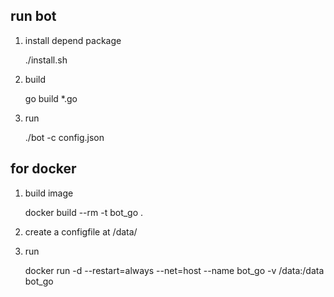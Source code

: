 ## run bot
1. install depend package

    ./install.sh

2. build

    go build *.go

3. run

    ./bot -c config.json

## for docker
1. build image

    docker build --rm -t bot_go .

2. create a configfile at /data/

3. run

    docker run -d --restart=always --net=host --name bot_go -v /data:/data bot_go
